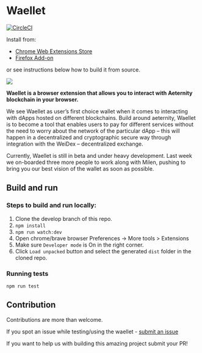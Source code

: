 # Waellet

[![CircleCI](https://circleci.com/gh/aeternity/aepp-waellet/tree/master.svg?style=svg)](https://circleci.com/gh/aeternity/aepp-waellet/tree/master)

Install from: 
- [Chrome Web Extensions Store](https://chrome.google.com/webstore/detail/waellet/nnkfipoloblhgnahnaocfkhmmplcdneb)
- [Firefox Add-on](https://addons.mozilla.org/en-US/firefox/addon/waellet/)

or see instructions below how to build it from source.

![](https://hack.bg/wp-content/uploads/2019/06/waellet_cover-1038x498.png)

**Waellet is a browser extension that allows you to interact with Aeternity blockchain in your browser.**

We see Waellet as user’s first choice wallet when it comes to interacting with dApps hosted on different blockchains. Build around aeternity, Waellet is to become a tool that enables users to pay for different services without the need to worry about the network of the particular dApp – this will happen in a decentralized and cryptographic secure way through integration with the WeiDex – decentralized exchange.

Currently, Waellet is still in beta and under heavy development. Last week we on-boarded three more people to work along with Milen, pushing to bring you our best vision of the wallet as soon as possible.


## Build and run

### Steps to build and run locally:

1. Clone the develop branch of this repo.
2. `npm install`
3. `npm run watch:dev`
4. Open chrome/brave browser Preferences -> More tools > Extensions
5. Make sure `Developer mode` is On in the right corner.
6. Click `Load unpacked` button and select the generated `dist` folder in the cloned repo.

### Running tests

`npm run test`

## Contribution

Contributions are more than welcome.

If you spot an issue while testing/using the waellet - [submit an issue](https://github.com/aeternity/aepp-waellet/issues)

If you want to help us with building this amazing project submit your PR!
